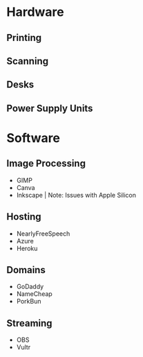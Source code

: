 # Hardware

## Printing
## Scanning
## Desks
## Power Supply Units

# Software

## Image Processing
- GIMP
- Canva
- Inkscape | Note: Issues with Apple Silicon

## Hosting
- NearlyFreeSpeech
- Azure
- Heroku

## Domains
- GoDaddy
- NameCheap
- PorkBun

## Streaming
- OBS
- Vultr 
